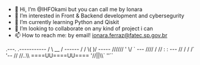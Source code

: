 - 👋 Hi, I’m @IHFOkami but you can call me by Ionara
- 👀 I’m interested in Front & Backend development and cybersegurity
- 🌱 I’m currently learning Python and Qiskit
- 💞️ I’m looking to collaborate on any kind of project i can
- 📫 How to reach me: by email! ionara.ferraz@fatec.sp.gov.br
 
<p>   .---.        .-----------
     /     \  __  /    ------
    / /     \(  )/    -----
   //////   ' \/ `   ---
  //// / // :    : ---
 // /   /  /`    '--
//          //..\\
       ====UU====UU====
           '//||\\`
             ''``</p>

